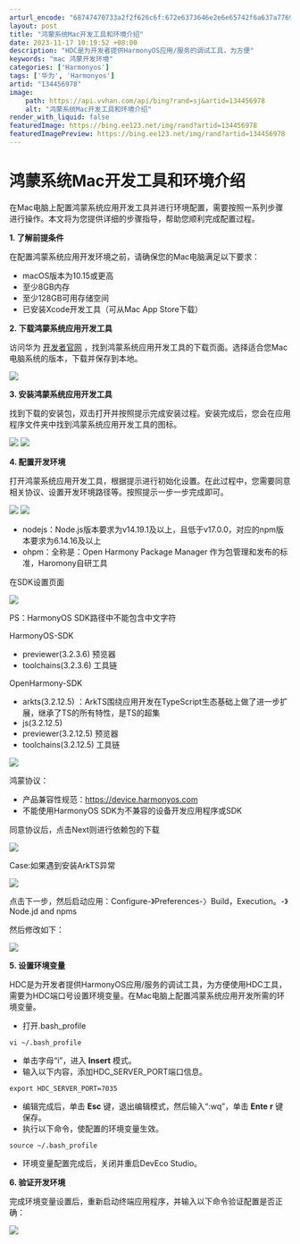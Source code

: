 ```yaml
---
arturl_encode: "68747470733a2f2f626c6f:672e6373646e2e6e65742f6a637a77696c6c69616d3331322f:61727469636c652f64657461696c732f313334343536393738"
layout: post
title: "鸿蒙系统Mac开发工具和环境介绍"
date: 2023-11-17 10:19:52 +08:00
description: "HDC是为开发者提供HarmonyOS应用/服务的调试工具，为方便"
keywords: "mac 鸿蒙开发环境"
categories: ['Harmonyos']
tags: ['华为', 'Harmonyos']
artid: "134456978"
image:
    path: https://api.vvhan.com/api/bing?rand=sj&artid=134456978
    alt: "鸿蒙系统Mac开发工具和环境介绍"
render_with_liquid: false
featuredImage: https://bing.ee123.net/img/rand?artid=134456978
featuredImagePreview: https://bing.ee123.net/img/rand?artid=134456978
---
```


# 鸿蒙系统Mac开发工具和环境介绍

在Mac电脑上配置鸿蒙系统应用开发工具并进行环境配置，需要按照一系列步骤进行操作。本文将为您提供详细的步骤指导，帮助您顺利完成配置过程。

**1. 了解前提条件**

在配置鸿蒙系统应用开发环境之前，请确保您的Mac电脑满足以下要求：

* macOS版本为10.15或更高
* 至少8GB内存
* 至少128GB可用存储空间
* 已安装Xcode开发工具（可从Mac App Store下载）

**2. 下载鸿蒙系统应用开发工具**

访问华为
[开发者官网](https://developer.harmonyos.com/cn/develop/deveco-studio#download "开发者官网")
，找到鸿蒙系统应用开发工具的下载页面。选择适合您Mac电脑系统的版本，下载并保存到本地。

![](https://i-blog.csdnimg.cn/blog_migrate/e971f726ffb3f0721cc1d427f53b74f7.png)

**3. 安装鸿蒙系统应用开发工具**

找到下载的安装包，双击打开并按照提示完成安装过程。安装完成后，您会在应用程序文件夹中找到鸿蒙系统应用开发工具的图标。

![](https://i-blog.csdnimg.cn/blog_migrate/c7a913786d2cf13df84b6062e999791e.png)
![](https://i-blog.csdnimg.cn/blog_migrate/95af0194fce2bb3ee55323b3d776eb3c.png)

**4. 配置开发环境**

打开鸿蒙系统应用开发工具，根据提示进行初始化设置。在此过程中，您需要同意相关协议、设置开发环境路径等。按照提示一步一步完成即可。

![](https://i-blog.csdnimg.cn/blog_migrate/a17f2c7f51a4bee01bc68f1f55090d5c.png)
![](https://i-blog.csdnimg.cn/blog_migrate/24692703f7e449a153e1c348ffcc2fb0.png)

* nodejs：Node.js版本要求为v14.19.1及以上，且低于v17.0.0，对应的npm版本要求为6.14.16及以上
* ohpm：全称是：Open Harmony Package Manager 作为包管理和发布的标准，Haromony自研工具

在SDK设置页面

![](https://i-blog.csdnimg.cn/blog_migrate/a724b19fcd246832a0dca2910f2e802f.png)

PS：HarmonyOS SDK路径中不能包含中文字符

HarmonyOS-SDK

* previewer(3.2.3.6) 预览器
* toolchains(3.2.3.6) 工具链

OpenHarmony-SDK

* arkts(3.2.12.5) ：ArkTS围绕应用开发在TypeScript生态基础上做了进一步扩展，继承了TS的所有特性，是TS的超集
* js(3.2.12.5)
* previewer(3.2.12.5) 预览器
* toolchains(3.2.12.5) 工具链

![](https://i-blog.csdnimg.cn/blog_migrate/ac3fa39483152084418ae73c071d13d1.png)

鸿蒙协议：

* 产品兼容性规范：https://device.harmonyos.com
* 不能使用HarmonyOS SDK为不兼容的设备开发应用程序或SDK

同意协议后，点击Next则进行依赖包的下载

![](https://i-blog.csdnimg.cn/blog_migrate/abe9658d40b3a30d36ea2ba35b96a807.png)

Case:如果遇到安装ArkTS异常

![](https://i-blog.csdnimg.cn/blog_migrate/0190292f4eb34abc2061832bc5c6fcbe.png)

点击下一步，然后启动应用：Configure-》Preferences-〉Build，Execution。-》Node.jd and npms

然后修改如下：

![](https://i-blog.csdnimg.cn/blog_migrate/a6af33c0a6f3a20cfc060317424d23dc.png)

**5. 设置环境变量**

HDC是为开发者提供HarmonyOS应用/服务的调试工具，为方便使用HDC工具，需要为HDC端口号设置环境变量。在Mac电脑上配置鸿蒙系统应用开发所需的环境变量。

* 打开.bash\_profile

```
vi ~/.bash_profile

```

* 单击字母“i”，进入
  **Insert**
  模式。
* 输入以下内容，添加HDC\_SERVER\_PORT端口信息。

```
export HDC_SERVER_PORT=7035
```

* 编辑完成后，单击
  **Esc**
  键，退出编辑模式，然后输入“:wq”，单击
  **Ente**
  **r**
  键保存。
* 执行以下命令，使配置的环境变量生效。

```
source ~/.bash_profile
```

* 环境变量配置完成后，关闭并重启DevEco Studio。

**6. 验证开发环境**

完成环境变量设置后，重新启动终端应用程序，并输入以下命令验证配置是否正确：

![](https://i-blog.csdnimg.cn/blog_migrate/ce8a54e0ea409f08526795c4702f8f82.png)